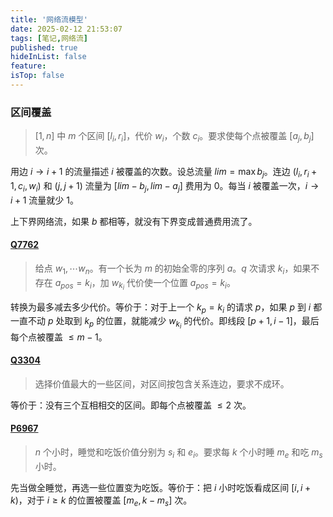 ```yaml
---
title: '网络流模型'
date: 2025-02-12 21:53:07
tags: [笔记,网络流]
published: true
hideInList: false
feature: 
isTop: false
---
```

### 区间覆盖

> $[1,n]$ 中 $m$ 个区间 $[l_i,r_i]$，代价 $w_i$，个数 $c_i$。要求使每个点被覆盖 $[a_j,b_j]$ 次。

用边 $i\to i+1$ 的流量描述 $i$ 被覆盖的次数。设总流量 $lim=\max b_j$。连边 $(l_i,r_i+1,c_i,w_i)$ 和 $(j,j+1)$ 流量为 $[lim-b_j,lim-a_j]$ 费用为 $0$。每当 $i$ 被覆盖一次，$i\to i+1$ 流量就少 $1$。

上下界网络流，如果 $b$ 都相等，就没有下界变成普通费用流了。

#### [Q7762](https://qoj.ac/contest/1416/problem/7762)

> 给点 $w_1,\dotsb w_n$。有一个长为 $m$ 的初始全零的序列 $a$。$q$ 次请求 $k_i$，如果不存在 $a_{pos}=k_i$，加 $w_{k_i}$ 代价使一个位置 $a_{pos}=k_i$。

转换为最多减去多少代价。等价于：对于上一个 $k_p=k_i$ 的请求 $p$，如果 $p$ 到 $i$ 都一直不动 $p$ 处取到 $k_p$ 的位置，就能减少 $w_{k_i}$ 的代价。即线段 $[p+1,i-1]$，最后每个点被覆盖 $\le m-1$。 

#### [Q3304](https://qoj.ac/contest/776/problem/3304)

> 选择价值最大的一些区间，对区间按包含关系连边，要求不成环。

等价于：没有三个互相相交的区间。即每个点被覆盖 $\le 2$ 次。

#### [P6967](https://www.luogu.com.cn/problem/P6967)

> $n$ 个小时，睡觉和吃饭价值分别为 $s_i$ 和 $e_i$。要求每 $k$ 个小时睡 $m_e$ 和吃 $m_s$ 小时。

先当做全睡觉，再选一些位置变为吃饭。等价于：把 $i$ 小时吃饭看成区间 $[i,i+k)$，对于 $i\ge k$ 的位置被覆盖 $[m_e,k-m_s]$ 次。